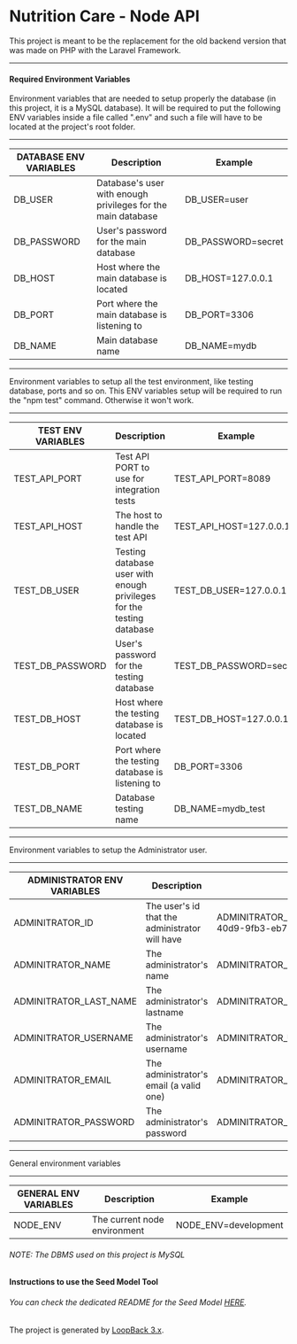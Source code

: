 # Nutrition Care - Node API

This project is meant to be the replacement for the old backend version that was made on PHP with the Laravel Framework.
___
#### Required Environment Variables
Environment variables that are needed to setup properly the database (in this project, it is a MySQL database).
It will be required to put the following ENV variables inside a file called ".env" and such a file will have to be located at the project's root folder.
___
| DATABASE ENV VARIABLES | Description |  Example |
| ------ | ------ | ------ | 
| DB_USER | Database's user with enough privileges for the main database | DB_USER=user |
| DB_PASSWORD | User's password for the main database | DB_PASSWORD=secret |
| DB_HOST | Host where the main database is located | DB_HOST=127.0.0.1 |
| DB_PORT | Port where the main database is listening to | DB_PORT=3306 |
| DB_NAME | Main database name | DB_NAME=mydb |
___
Environment variables to setup all the test environment, like testing database, ports and so on. This ENV variables setup will be required to run the "npm test" command. Otherwise it won't work.
___
| TEST ENV VARIABLES | Description |  Example |
| ------ | ------ | ------ | 
| TEST_API_PORT | Test API PORT to use for integration tests | TEST_API_PORT=8089 |
| TEST_API_HOST | The host to handle the test API | TEST_API_HOST=127.0.0.1 |
| TEST_DB_USER | Testing database user with enough privileges for the testing database | TEST_DB_USER=127.0.0.1 |
| TEST_DB_PASSWORD | User's password for the testing database | TEST_DB_PASSWORD=secret |
| TEST_DB_HOST | Host where the testing database is located | TEST_DB_HOST=127.0.0.1 |
| TEST_DB_PORT | Port where the testing database is listening to | DB_PORT=3306 |
| TEST_DB_NAME | Database testing name | DB_NAME=mydb_test |
___
Environment variables to setup the Administrator user.
___
| ADMINISTRATOR ENV VARIABLES | Description |  Example |
| ------ | ------ | ------ | 
| ADMINITRATOR_ID | The user's id that the administrator will have | ADMINITRATOR_ID=17c5d698-7877-40d9-9fb3-eb7496091c93 |
| ADMINITRATOR_NAME | The administrator's name | ADMINITRATOR_NAME=Santiago |
| ADMINITRATOR_LAST_NAME | The administrator's lastname | ADMINITRATOR_LAST_NAME=Wuenaonda |
| ADMINITRATOR_USERNAME | The administrator's username | ADMINITRATOR_USERNAME=admin |
| ADMINITRATOR_EMAIL | The administrator's email (a valid one) | ADMINITRATOR_EMAIL=admin@admin.com |
| ADMINITRATOR_PASSWORD | The administrator's password | ADMINITRATOR_PASSWORD=secret |
___
General environment variables
___
| GENERAL ENV VARIABLES | Description |  Example |
| ------ | ------ | ------ | 
| NODE_ENV | The current node environment | NODE_ENV=development |

###### NOTE: The DBMS used on this project is MySQL

#### Instructions to use the Seed Model Tool
###### You can check the dedicated README for the Seed Model [HERE](https://github.com/marcos8896/nutrition-care-node-api/blob/develop/dev/seeds/README.MD).
The project is generated by [LoopBack 3.x](http://loopback.io).